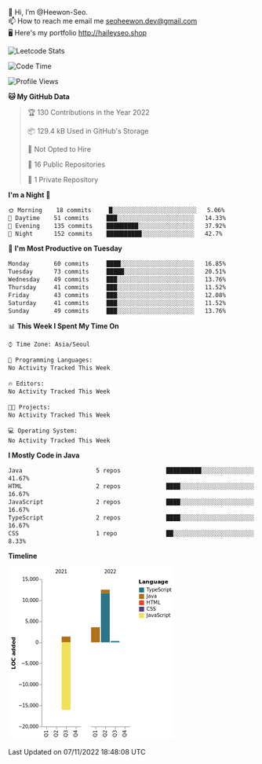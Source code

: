 👋 Hi, I’m @Heewon-Seo.  
📫 How to reach me email me seoheewon.dev@gmail.com   
🖥 Here's my portfolio http://haileyseo.shop

![Leetcode Stats](https://leetcode.card.workers.dev/?username=Heewon-Seo)

 <!--START_SECTION:waka-->
![Code Time](http://img.shields.io/badge/Code%20Time-130%20hrs%2033%20mins-blue)

![Profile Views](http://img.shields.io/badge/Profile%20Views-0-blue)

**🐱 My GitHub Data** 

> 🏆 130 Contributions in the Year 2022
 > 
> 📦 129.4 kB Used in GitHub's Storage 
 > 
> 🚫 Not Opted to Hire
 > 
> 📜 16 Public Repositories 
 > 
> 🔑 1 Private Repository 
 > 
**I'm a Night 🦉** 

```text
🌞 Morning    18 commits     █░░░░░░░░░░░░░░░░░░░░░░░░   5.06% 
🌆 Daytime    51 commits     ███░░░░░░░░░░░░░░░░░░░░░░   14.33% 
🌃 Evening    135 commits    █████████░░░░░░░░░░░░░░░░   37.92% 
🌙 Night      152 commits    ██████████░░░░░░░░░░░░░░░   42.7%

```
📅 **I'm Most Productive on Tuesday** 

```text
Monday       60 commits     ████░░░░░░░░░░░░░░░░░░░░░   16.85% 
Tuesday      73 commits     █████░░░░░░░░░░░░░░░░░░░░   20.51% 
Wednesday    49 commits     ███░░░░░░░░░░░░░░░░░░░░░░   13.76% 
Thursday     41 commits     ███░░░░░░░░░░░░░░░░░░░░░░   11.52% 
Friday       43 commits     ███░░░░░░░░░░░░░░░░░░░░░░   12.08% 
Saturday     41 commits     ███░░░░░░░░░░░░░░░░░░░░░░   11.52% 
Sunday       49 commits     ███░░░░░░░░░░░░░░░░░░░░░░   13.76%

```


📊 **This Week I Spent My Time On** 

```text
⌚︎ Time Zone: Asia/Seoul

💬 Programming Languages: 
No Activity Tracked This Week

🔥 Editors: 
No Activity Tracked This Week

🐱‍💻 Projects: 
No Activity Tracked This Week

💻 Operating System: 
No Activity Tracked This Week

```

**I Mostly Code in Java** 

```text
Java                     5 repos             ██████████░░░░░░░░░░░░░░░   41.67% 
HTML                     2 repos             ████░░░░░░░░░░░░░░░░░░░░░   16.67% 
JavaScript               2 repos             ████░░░░░░░░░░░░░░░░░░░░░   16.67% 
TypeScript               2 repos             ████░░░░░░░░░░░░░░░░░░░░░   16.67% 
CSS                      1 repo              ██░░░░░░░░░░░░░░░░░░░░░░░   8.33%

```


**Timeline**

![Chart not found](https://raw.githubusercontent.com/Heewon-Seo/Heewon-Seo/main/charts/bar_graph.png) 


 Last Updated on 07/11/2022 18:48:08 UTC
<!--END_SECTION:waka-->

